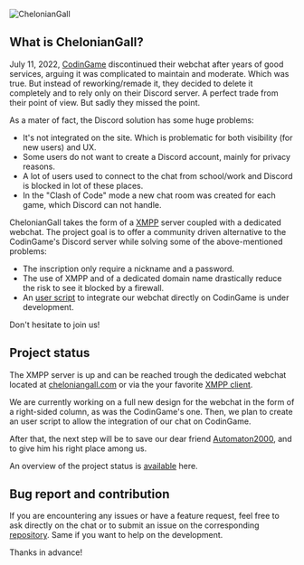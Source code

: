 ![ChelonianGall](https://repository-images.githubusercontent.com/521049286/e2f60e8b-53ac-47a5-9937-7360536c7d3a)

## What is ChelonianGall?

July 11, 2022, [CodinGame](https://codingame.com) discontinued their webchat after years of good services, arguing it was complicated to maintain and moderate. Which was true. But instead of reworking/remade it, they decided to delete it completely and to rely only on their Discord server. A perfect trade from their point of view. But sadly they missed the point.

As a mater of fact, the Discord solution has some huge problems:
- It's not integrated on the site. Which is problematic for both visibility (for new users) and UX.
- Some users do not want to create a Discord account, mainly for privacy reasons.
- A lot of users used to connect to the chat from school/work and Discord is blocked in lot of these places.
- In the "Clash of Code" mode a new chat room was created for each game, which Discord can not handle.

ChelonianGall takes the form of a [XMPP](https://xmpp.org/) server coupled with a dedicated webchat. The project goal is to offer a community driven alternative to the CodinGame's Discord server while solving some of the above-mentioned problems:
- The inscription only require a nickname and a password.
- The use of XMPP and of a dedicated domain name drastically reduce the risk to see it blocked by a firewall.
- An [user script](https://greasyfork.org/en) to integrate our webchat directly on CodinGame is under development.

Don't hesitate to join us!

## Project status

The XMPP server is up and can be reached trough the dedicated webchat located at [cheloniangall.com](https://cheloniangall.com/) or via the your favorite [XMPP client](https://xmpp.org/software/clients/).

We are currently working on a full new design for the webchat in the form of a right-sided column, as was the CodinGame's one. Then, we plan to create an user script to allow the integration of our chat on CodinGame.

After that, the next step will be to save our dear friend [Automaton2000](https://www.codingame.com/blog/markov-chain-automaton2000/), and to give him his right place among us.

An overview of the project status is [available](https://github.com/orgs/ChelonianGall/projects/1) here.

## Bug report and contribution

If you are encountering any issues or have a feature request, feel free to ask directly on the chat or to submit an issue on the corresponding [repository](https://github.com/orgs/ChelonianGall/repositories). Same if you want to help on the development.

Thanks in advance!
